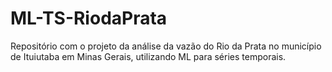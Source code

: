 # ML-TS-RiodaPrata
Repositório com o projeto da análise da vazão do Rio da Prata no município de Ituiutaba em Minas Gerais, utilizando ML para séries temporais.

